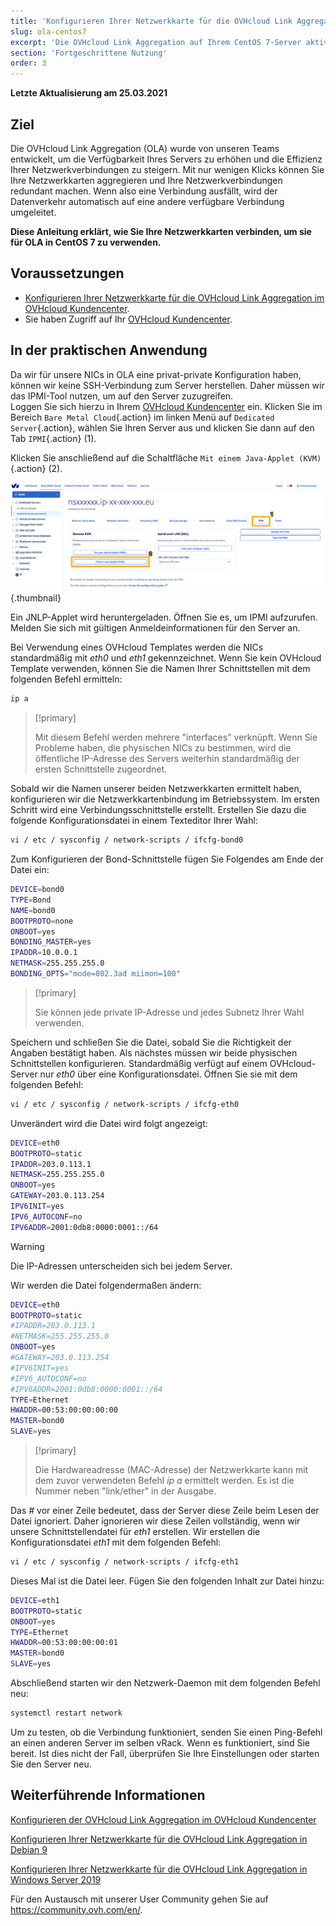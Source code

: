 ```yaml
---
title: 'Konfigurieren Ihrer Netzwerkkarte für die OVHcloud Link Aggregation in CentOS 7'
slug: ola-centos7
excerpt: 'Die OVHcloud Link Aggregation auf Ihrem CentOS 7-Server aktivieren'
section: 'Fortgeschrittene Nutzung'
order: 3
---
```


**Letzte Aktualisierung am 25.03.2021**

## Ziel

Die OVHcloud Link Aggregation (OLA) wurde von unseren Teams entwickelt, um die Verfügbarkeit Ihres Servers zu erhöhen und die Effizienz Ihrer Netzwerkverbindungen zu steigern. Mit nur wenigen Klicks können Sie Ihre Netzwerkkarten aggregieren und Ihre Netzwerkverbindungen redundant machen. Wenn also eine Verbindung ausfällt, wird der Datenverkehr automatisch auf eine andere verfügbare Verbindung umgeleitet.

**Diese Anleitung erklärt, wie Sie Ihre Netzwerkkarten verbinden, um sie für OLA in CentOS 7 zu verwenden.**

## Voraussetzungen

- [Konfigurieren Ihrer Netzwerkkarte für die OVHcloud Link Aggregation im OVHcloud Kundencenter](../ola-manager).
- Sie haben Zugriff auf Ihr [OVHcloud Kundencenter](https://www.ovh.com/auth/?action=gotomanager&from=https://www.ovh.de/&ovhSubsidiary=de).

## In der praktischen Anwendung

Da wir für unsere NICs in OLA eine privat-private Konfiguration haben, können wir keine SSH-Verbindung zum Server herstellen. Daher müssen wir das IPMI-Tool nutzen, um auf den Server zuzugreifen.
<br>Loggen Sie sich hierzu in Ihrem [OVHcloud Kundencenter](https://www.ovh.com/auth/?action=gotomanager&from=https://www.ovh.de/&ovhSubsidiary=de) ein. Klicken Sie im Bereich `Bare Metal Cloud`{.action} im linken Menü auf `Dedicated Server`{.action}, wählen Sie Ihren Server aus und klicken Sie dann auf den Tab `IPMI`{.action} (1).

Klicken Sie anschließend auf die Schaltfläche `Mit einem Java-Applet (KVM)`{.action} (2).

![remote_kvm](images/remote_kvm2021.png){.thumbnail}

Ein JNLP-Applet wird heruntergeladen. Öffnen Sie es, um IPMI aufzurufen. Melden Sie sich mit gültigen Anmeldeinformationen für den Server an.

Bei Verwendung eines OVHcloud Templates werden die NICs standardmäßig mit *eth0* und *eth1* gekennzeichnet. Wenn Sie kein OVHcloud Template verwenden, können Sie die Namen Ihrer Schnittstellen mit dem folgenden Befehl ermitteln:

```bash
ip a
```

> [!primary]
>
> Mit diesem Befehl werden mehrere "interfaces" verknüpft. Wenn Sie Probleme haben, die physischen NICs zu bestimmen, wird die öffentliche IP-Adresse des Servers weiterhin standardmäßig der ersten Schnittstelle zugeordnet.
>

Sobald wir die Namen unserer beiden Netzwerkkarten ermittelt haben, konfigurieren wir die Netzwerkkartenbindung im Betriebssystem. Im ersten Schritt wird eine Verbindungsschnittstelle erstellt. Erstellen Sie dazu die folgende Konfigurationsdatei in einem Texteditor Ihrer Wahl:

```bash
vi / etc / sysconfig / network-scripts / ifcfg-bond0
```

Zum Konfigurieren der Bond-Schnittstelle fügen Sie Folgendes am Ende der Datei ein:

```bash
DEVICE=bond0
TYPE=Bond
NAME=bond0
BOOTPROTO=none
ONBOOT=yes
BONDING_MASTER=yes
IPADDR=10.0.0.1
NETMASK=255.255.255.0
BONDING_OPTS="mode=802.3ad miimon=100"
```

> [!primary]
>
> Sie können jede private IP-Adresse und jedes Subnetz Ihrer Wahl verwenden.
>

Speichern und schließen Sie die Datei, sobald Sie die Richtigkeit der Angaben bestätigt haben. Als nächstes müssen wir beide physischen Schnittstellen konfigurieren. Standardmäßig verfügt auf einem OVHcloud-Server nur *eth0* über eine Konfigurationsdatei. Öffnen Sie sie mit dem folgenden Befehl:

```bash
vi / etc / sysconfig / network-scripts / ifcfg-eth0
```

Unverändert wird die Datei wird folgt angezeigt:

```bash
DEVICE=eth0
BOOTPROTO=static
IPADDR=203.0.113.1
NETMASK=255.255.255.0
ONBOOT=yes
GATEWAY=203.0.113.254
IPV6INIT=yes
IPV6_AUTOCONF=no
IPV6ADDR=2001:0db8:0000:0001::/64
```

> [!warning]
>
> Die IP-Adressen unterscheiden sich bei jedem Server.
>

Wir werden die Datei folgendermaßen ändern:

```bash
DEVICE=eth0
BOOTPROTO=static
#IPADDR=203.0.113.1
#NETMASK=255.255.255.0
ONBOOT=yes
#GATEWAY=203.0.113.254
#IPV6INIT=yes
#IPV6_AUTOCONF=no
#IPV6ADDR=2001:0db8:0000:0001::/64
TYPE=Ethernet
HWADDR=00:53:00:00:00:00
MASTER=bond0
SLAVE=yes
```

> [!primary]
>
> Die Hardwareadresse (MAC-Adresse) der Netzwerkkarte kann mit dem zuvor verwendeten Befehl *ip a* ermittelt werden. Es ist die Nummer neben "link/ether" in der Ausgabe.
>

Das *#* vor einer Zeile bedeutet, dass der Server diese Zeile beim Lesen der Datei ignoriert. Daher ignorieren wir diese Zeilen vollständig, wenn wir unsere Schnittstellendatei für *eth1* erstellen. Wir erstellen die Konfigurationsdatei *eth1* mit dem folgenden Befehl:

```bash
vi / etc / sysconfig / network-scripts / ifcfg-eth1
```

Dieses Mal ist die Datei leer. Fügen Sie den folgenden Inhalt zur Datei hinzu:

```bash
DEVICE=eth1
BOOTPROTO=static
ONBOOT=yes
TYPE=Ethernet
HWADDR=00:53:00:00:00:01
MASTER=bond0
SLAVE=yes
```

Abschließend starten wir den Netzwerk-Daemon mit dem folgenden Befehl neu:

```bash
systemctl restart network
```

Um zu testen, ob die Verbindung funktioniert, senden Sie einen Ping-Befehl an einen anderen Server im selben vRack. Wenn es funktioniert, sind Sie bereit. Ist dies nicht der Fall, überprüfen Sie Ihre Einstellungen oder starten Sie den Server neu.

## Weiterführende Informationen

[Konfigurieren der OVHcloud Link Aggregation im OVHcloud Kundencenter](../ola-manager/)

[Konfigurieren Ihrer Netzwerkkarte für die OVHcloud Link Aggregation in Debian 9](../ola-debian9/)

[Konfigurieren Ihrer Netzwerkkarte für die OVHcloud Link Aggregation in Windows Server 2019](../ola-w2k19/)

Für den Austausch mit unserer User Community gehen Sie auf <https://community.ovh.com/en/>.
